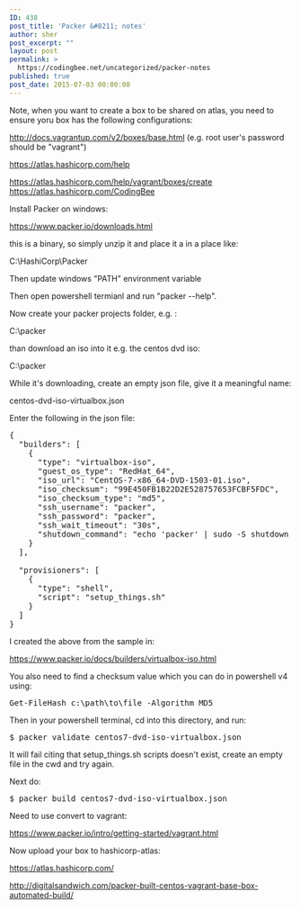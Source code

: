 ```yaml
---
ID: 438
post_title: 'Packer &#8211; notes'
author: sher
post_excerpt: ""
layout: post
permalink: >
  https://codingbee.net/uncategorized/packer-notes
published: true
post_date: 2015-07-03 00:00:00
---
```

Note, when you want to create a box to be shared on atlas, you need to ensure yoru box has the following configurations:

http://docs.vagrantup.com/v2/boxes/base.html  (e.g. root user's password should be "vagrant")





https://atlas.hashicorp.com/help

https://atlas.hashicorp.com/help/vagrant/boxes/create
https://atlas.hashicorp.com/CodingBee

Install Packer on windows:

https://www.packer.io/downloads.html

this is a binary, so simply unzip it and place it a in a place like:


C:\HashiCorp\Packer


Then update windows "PATH" environment variable

Then open powershell termianl and run "packer --help".  


Now create your packer projects folder, e.g. :

C:\packer

than download an iso into it e.g. the centos dvd iso:

C:\packer


While it's downloading, create an empty json file, give it a meaningful name:

centos-dvd-iso-virtualbox.json



Enter the following in the json file:

<pre>
{
  "builders": [
    {
      "type": "virtualbox-iso",
      "guest_os_type": "RedHat_64",
      "iso_url": "CentOS-7-x86_64-DVD-1503-01.iso",
      "iso_checksum": "99E450FB1B22D2E528757653FCBF5FDC",
      "iso_checksum_type": "md5",
      "ssh_username": "packer",
      "ssh_password": "packer",
      "ssh_wait_timeout": "30s",
      "shutdown_command": "echo 'packer' | sudo -S shutdown -P now"
    }
  ],

  "provisioners": [
    {
      "type": "shell",
      "script": "setup_things.sh"
    }
  ]
}
</pre>

I created the above from the sample in:

https://www.packer.io/docs/builders/virtualbox-iso.html

You also need to find a checksum value which you can do in powershell v4 using:

<pre>
Get-FileHash c:\path\to\file -Algorithm MD5</pre>


Then in your powershell terminal, cd into this directory, and run:



<pre>
$ packer validate centos7-dvd-iso-virtualbox.json
</pre>


It will fail citing that setup_things.sh scripts doesn't exist, create an empty file in the cwd and try again.

Next do:

<pre>
$ packer build centos7-dvd-iso-virtualbox.json
</pre>


Need to use convert to vagrant:

https://www.packer.io/intro/getting-started/vagrant.html


Now upload your box to hashicorp-atlas:

https://atlas.hashicorp.com/




http://digitalsandwich.com/packer-built-centos-vagrant-base-box-automated-build/